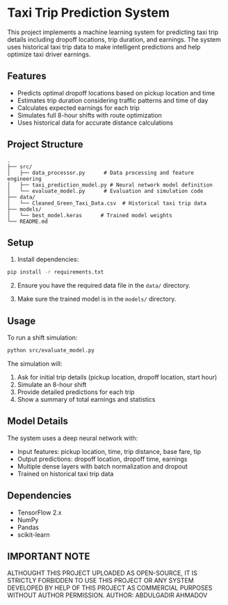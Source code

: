 # Taxi Trip Prediction System

This project implements a machine learning system for predicting taxi trip details including dropoff locations, trip duration, and earnings. The system uses historical taxi trip data to make intelligent predictions and help optimize taxi driver earnings.

## Features

- Predicts optimal dropoff locations based on pickup location and time
- Estimates trip duration considering traffic patterns and time of day
- Calculates expected earnings for each trip
- Simulates full 8-hour shifts with route optimization
- Uses historical data for accurate distance calculations

## Project Structure

```
.
├── src/
│   ├── data_processor.py      # Data processing and feature engineering
│   ├── taxi_prediction_model.py # Neural network model definition
│   └── evaluate_model.py      # Evaluation and simulation code
├── data/
│   └── Cleaned_Green_Taxi_Data.csv  # Historical taxi trip data
├── models/
│   └── best_model.keras      # Trained model weights
└── README.md
```

## Setup

1. Install dependencies:
```bash
pip install -r requirements.txt
```

2. Ensure you have the required data file in the `data/` directory.

3. Make sure the trained model is in the `models/` directory.

## Usage

To run a shift simulation:

```bash
python src/evaluate_model.py
```

The simulation will:
1. Ask for initial trip details (pickup location, dropoff location, start hour)
2. Simulate an 8-hour shift
3. Provide detailed predictions for each trip
4. Show a summary of total earnings and statistics

## Model Details

The system uses a deep neural network with:
- Input features: pickup location, time, trip distance, base fare, tip
- Output predictions: dropoff location, dropoff time, earnings
- Multiple dense layers with batch normalization and dropout
- Trained on historical taxi trip data

## Dependencies

- TensorFlow 2.x
- NumPy
- Pandas
- scikit-learn

## IMPORTANT NOTE
ALTHOUGHT THIS PROJECT UPLOADED AS OPEN-SOURCE, IT IS STRICTLY FORBIDDEN TO USE THIS PROJECT OR ANY SYSTEM DEVELOPED BY HELP OF THIS PROJECT AS COMMERCIAL PURPOSES WITHOUT AUTHOR PERMISSION. AUTHOR: ABDULGADIR AHMADOV
